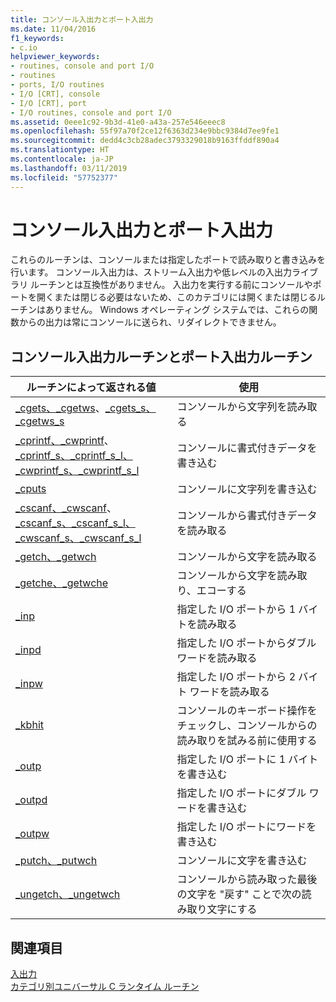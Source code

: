 ```yaml
---
title: コンソール入出力とポート入出力
ms.date: 11/04/2016
f1_keywords:
- c.io
helpviewer_keywords:
- routines, console and port I/O
- routines
- ports, I/O routines
- I/O [CRT], console
- I/O [CRT], port
- I/O routines, console and port I/O
ms.assetid: 0eee1c92-9b3d-41e0-a43a-257e546eeec8
ms.openlocfilehash: 55f97a70f2ce12f6363d234e9bbc9384d7ee9fe1
ms.sourcegitcommit: dedd4c3cb28adec3793329018b9163ffddf890a4
ms.translationtype: HT
ms.contentlocale: ja-JP
ms.lasthandoff: 03/11/2019
ms.locfileid: "57752377"
---
```

# <a name="console-and-port-io"></a>コンソール入出力とポート入出力

これらのルーチンは、コンソールまたは指定したポートで読み取りと書き込みを行います。 コンソール入出力は、ストリーム入出力や低レベルの入出力ライブラリ ルーチンとは互換性がありません。 入出力を実行する前にコンソールやポートを開くまたは閉じる必要はないため、このカテゴリには開くまたは閉じるルーチンはありません。 Windows オペレーティング システムでは、これらの関数からの出力は常にコンソールに送られ、リダイレクトできません。

## <a name="console-and-port-io-routines"></a>コンソール入出力ルーチンとポート入出力ルーチン

|ルーチンによって返される値|使用|
|-------------|---------|
|[_cgets、_cgetws](../c-runtime-library/cgets-cgetws.md)、[_cgets_s、_cgetws_s](../c-runtime-library/reference/cgets-s-cgetws-s.md)|コンソールから文字列を読み取る|
|[_cprintf、_cwprintf](../c-runtime-library/reference/cprintf-cprintf-l-cwprintf-cwprintf-l.md)、[_cprintf_s、_cprintf_s_l、_cwprintf_s、_cwprintf_s_l](../c-runtime-library/reference/cprintf-s-cprintf-s-l-cwprintf-s-cwprintf-s-l.md)|コンソールに書式付きデータを書き込む|
|[_cputs](../c-runtime-library/reference/cputs-cputws.md)|コンソールに文字列を書き込む|
|[_cscanf、_cwscanf](../c-runtime-library/reference/cscanf-cscanf-l-cwscanf-cwscanf-l.md)、[_cscanf_s、_cscanf_s_l、_cwscanf_s、_cwscanf_s_l](../c-runtime-library/reference/cscanf-s-cscanf-s-l-cwscanf-s-cwscanf-s-l.md)|コンソールから書式付きデータを読み取る|
|[_getch、_getwch](../c-runtime-library/reference/getch-getwch.md)|コンソールから文字を読み取る|
|[_getche、_getwche](../c-runtime-library/reference/getch-getwch.md)|コンソールから文字を読み取り、エコーする|
|[_inp](../c-runtime-library/inp-inpw-inpd.md)|指定した I/O ポートから 1 バイトを読み取る|
|[_inpd](../c-runtime-library/inp-inpw-inpd.md)|指定した I/O ポートからダブル ワードを読み取る|
|[_inpw](../c-runtime-library/inp-inpw-inpd.md)|指定した I/O ポートから 2 バイト ワードを読み取る|
|[_kbhit](../c-runtime-library/reference/kbhit.md)|コンソールのキーボード操作をチェックし、コンソールからの読み取りを試みる前に使用する|
|[_outp](../c-runtime-library/outp-outpw-outpd.md)|指定した I/O ポートに 1 バイトを書き込む|
|[_outpd](../c-runtime-library/outp-outpw-outpd.md)|指定した I/O ポートにダブル ワードを書き込む|
|[_outpw](../c-runtime-library/outp-outpw-outpd.md)|指定した I/O ポートにワードを書き込む|
|[_putch、_putwch](../c-runtime-library/reference/putch-putwch.md)|コンソールに文字を書き込む|
|[_ungetch、_ungetwch](../c-runtime-library/reference/ungetch-ungetwch-ungetch-nolock-ungetwch-nolock.md)|コンソールから読み取った最後の文字を "戻す" ことで次の読み取り文字にする|

## <a name="see-also"></a>関連項目

[入出力](../c-runtime-library/input-and-output.md)<br/>
[カテゴリ別ユニバーサル C ランタイム ルーチン](../c-runtime-library/run-time-routines-by-category.md)<br/>

